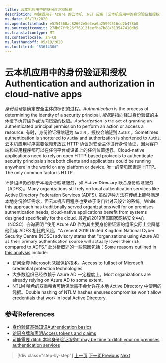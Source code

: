 ```yaml
---
title: 云本机应用中的身份验证和授权
description: 构建适用于 Azure 的云本机 .NET 应用 |云本机应用中的身份验证和授权
ms.date: 05/13/2020
ms.openlocfilehash: e5254560ac82662e5e3ea6a25997516cd2b478b0
ms.sourcegitcommit: 27db07ffb26f76912feefba7b884313547410db5
ms.translationtype: MT
ms.contentlocale: zh-CN
ms.lasthandoff: 05/19/2020
ms.locfileid: "83614300"
---
```

# <a name="authentication-and-authorization-in-cloud-native-apps"></a><span data-ttu-id="fc8d5-103">云本机应用中的身份验证和授权</span><span class="sxs-lookup"><span data-stu-id="fc8d5-103">Authentication and authorization in cloud-native apps</span></span>

<span data-ttu-id="fc8d5-104">*身份验证*是确定安全主体的标识的过程。</span><span class="sxs-lookup"><span data-stu-id="fc8d5-104">*Authentication* is the process of determining the identity of a security principal.</span></span> <span data-ttu-id="fc8d5-105">*授权*是指向经过身份验证的主体授予执行操作或访问资源的权限。</span><span class="sxs-lookup"><span data-stu-id="fc8d5-105">*Authorization* is the act of granting an authenticated principal permission to perform an action or access a resource.</span></span> <span data-ttu-id="fc8d5-106">有时，身份验证将缩短为 `AuthN` ，授权会缩短到 `AuthZ` 。</span><span class="sxs-lookup"><span data-stu-id="fc8d5-106">Sometimes authentication is shortened to `AuthN` and authorization is shortened to `AuthZ`.</span></span> <span data-ttu-id="fc8d5-107">云本机应用程序需要依赖开放式 HTTP 协议对安全主体进行身份验证，因为客户端和应用程序都可以在任何平台或设备上的任何位置运行。</span><span class="sxs-lookup"><span data-stu-id="fc8d5-107">Cloud-native applications need to rely on open HTTP-based protocols to authenticate security principals since both clients and applications could be running anywhere in the world on any platform or device.</span></span> <span data-ttu-id="fc8d5-108">唯一的常见因素是 HTTP。</span><span class="sxs-lookup"><span data-stu-id="fc8d5-108">The only common factor is HTTP.</span></span>

<span data-ttu-id="fc8d5-109">许多组织仍依赖于本地身份验证服务，如 Active Directory 联合身份验证服务（ADFS）。</span><span class="sxs-lookup"><span data-stu-id="fc8d5-109">Many organizations still rely on local authentication services like Active Directory Federation Services (ADFS).</span></span> <span data-ttu-id="fc8d5-110">虽然这种方法在传统上能够满足本地身份验证需求，但云本机应用程序也受益于专门针对云设计的系统。</span><span class="sxs-lookup"><span data-stu-id="fc8d5-110">While this approach has traditionally served organizations well for on premises authentication needs, cloud-native applications benefit from systems designed specifically for the cloud.</span></span> <span data-ttu-id="fc8d5-111">最近的2019英国国家网络安全中心（NCSC）咨询表明 "使用 Azure AD 作为其主要身份验证源的组织实际上会降低他们与 ADFS 相比的风险。"</span><span class="sxs-lookup"><span data-stu-id="fc8d5-111">A recent 2019 United Kingdom National Cyber Security Centre (NCSC) advisory states that "organizations using Azure AD as their primary authentication source will actually lower their risk compared to ADFS."</span></span> <span data-ttu-id="fc8d5-112">[此分析](https://oxfordcomputergroup.com/resources/o365-security-native-cloud-authentication/)概述的一些原因包括：</span><span class="sxs-lookup"><span data-stu-id="fc8d5-112">Some reasons outlined in [this analysis](https://oxfordcomputergroup.com/resources/o365-security-native-cloud-authentication/) include:</span></span>

- <span data-ttu-id="fc8d5-113">访问全套 Microsoft 凭据保护技术。</span><span class="sxs-lookup"><span data-stu-id="fc8d5-113">Access to full set of Microsoft credential protection technologies.</span></span>
- <span data-ttu-id="fc8d5-114">大多数组织已经依赖于 Azure AD 一定程度上。</span><span class="sxs-lookup"><span data-stu-id="fc8d5-114">Most organizations are already relying on Azure AD to some extent.</span></span>
- <span data-ttu-id="fc8d5-115">NTLM 哈希的双重哈希可确保泄露不会允许在本地 Active Directory 中使用的凭据。</span><span class="sxs-lookup"><span data-stu-id="fc8d5-115">Double hashing of NTLM hashes ensures compromise won't allow credentials that work in local Active Directory.</span></span>

## <a name="references"></a><span data-ttu-id="fc8d5-116">参考</span><span class="sxs-lookup"><span data-stu-id="fc8d5-116">References</span></span>

- [<span data-ttu-id="fc8d5-117">身份验证基础知识</span><span class="sxs-lookup"><span data-stu-id="fc8d5-117">Authentication basics</span></span>](https://docs.microsoft.com/azure/active-directory/develop/authentication-scenarios)
- [<span data-ttu-id="fc8d5-118">访问令牌和声明</span><span class="sxs-lookup"><span data-stu-id="fc8d5-118">Access tokens and claims</span></span>](https://docs.microsoft.com/azure/active-directory/develop/access-tokens)
- [<span data-ttu-id="fc8d5-119">可能需要 ditch 本地身份验证服务</span><span class="sxs-lookup"><span data-stu-id="fc8d5-119">It may be time to ditch your on premises authentication services</span></span>](https://oxfordcomputergroup.com/resources/o365-security-native-cloud-authentication/)

>[!div class="step-by-step"]
><span data-ttu-id="fc8d5-120">[上一页](identity.md)
>[下一页](azure-active-directory.md)</span><span class="sxs-lookup"><span data-stu-id="fc8d5-120">[Previous](identity.md)
[Next](azure-active-directory.md)</span></span>
